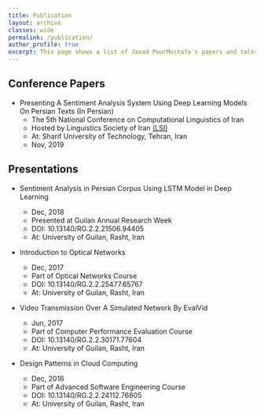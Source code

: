 ```yaml
---
title: Publication
layout: archive
classes: wide
permalink: /publication/
author_profile: true
excerpt: This page shows a list of Javad PourMostafa's papers and talks.
---
```

## Conference Papers
*   Presenting A Sentiment Analysis System Using Deep Learning Models On Persian Texts (In Persian)
    *   The 5th National Conference on Computational Linguistics of Iran
    *   Hosted by Linguistics Society of Iran [(LSI)](https://en.wikipedia.org/wiki/Linguistics_Society_of_Iran)
    *   At: Sharif University of Technology, Tehran, Iran
    *   Nov, 2019

## Presentations
*   Sentiment Analysis in Persian Corpus Using LSTM Model in Deep Learning
    *   Dec, 2018
    *   Presented at Guilan Annual Research Week
    *   DOI: 10.13140/RG.2.2.21506.94405
    *   At: University of Guilan, Rasht, Iran
    
*   Introduction to Optical Networks
    *   Dec, 2017
    *   Part of Optical Networks Course
    *   DOI: 10.13140/RG.2.2.25477.65767
    *   At: University of Guilan, Rasht, Iran
    
*   Video Transmission Over A Simulated Network By EvalVid
    *   Jun, 2017
    *   Part of Computer Performance Evaluation Course
    *   DOI: 10.13140/RG.2.2.30171.77604
    *   At: University of Guilan, Rasht, Iran

*   Design Patterns in Cloud Computing
    *   Dec, 2016
    *   Part of Advanced Software Engineering Course
    *   DOI: 10.13140/RG.2.2.24112.76805
    *   At: University of Guilan, Rasht, Iran

